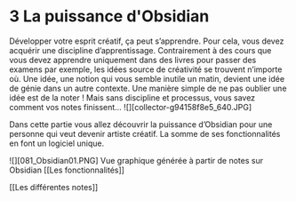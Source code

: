 # 3 La puissance d'Obsidian

Développer votre esprit créatif, ça peut s’apprendre. Pour cela, vous devez acquérir  une discipline d’apprentissage. Contrairement à des cours que vous devez apprendre uniquement dans des livres pour passer des examens par exemple, les idées source de créativité se trouvent n’importe où. Une idée, une notion qui vous semble inutile un matin, devient une idée de génie dans un autre contexte. Une manière simple de ne pas oublier une idée est de la noter ! Mais sans discipline et processus, vous savez comment vos notes finissent…
![][collector-g94158f8e5_640.JPG]

Dans cette partie vous allez découvrir la puissance d’Obsidian pour une personne qui veut devenir artiste créatif. La somme de ses fonctionnalités en font un logiciel unique. 

![][081_Obsidian01.PNG]
Vue graphique générée à partir de notes sur Obsidian
[[Les fonctionnalités]]



[[Les différentes notes]]